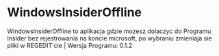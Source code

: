 # WindowsInsiderOffline
WindowsInsiderOffline to aplikacja gdzie mozesz dolaczyc do Programu Insider bez rejestrowania na koncie microsoft, po wybraniu zmieniaja sie pliki w REGEDIT'cie
| Wersja Programu: 0.1.2
